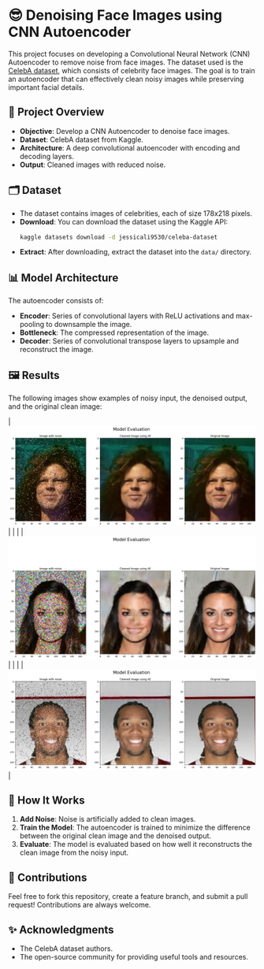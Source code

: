 # 😎 Denoising Face Images using CNN Autoencoder

This project focuses on developing a Convolutional Neural Network (CNN) Autoencoder to remove noise from face images. The dataset used is the [CelebA dataset](https://www.kaggle.com/datasets/jessicali9530/celeba-dataset), which consists of celebrity face images. The goal is to train an autoencoder that can effectively clean noisy images while preserving important facial details.

## 🚀 Project Overview

- **Objective**: Develop a CNN Autoencoder to denoise face images.
- **Dataset**: CelebA dataset from Kaggle.
- **Architecture**: A deep convolutional autoencoder with encoding and decoding layers.
- **Output**: Cleaned images with reduced noise.

## 🗂️ Dataset

- The dataset contains images of celebrities, each of size 178x218 pixels.
- **Download**: You can download the dataset using the Kaggle API:
  ```bash
  kaggle datasets download -d jessicali9530/celeba-dataset
  ```
- **Extract**: After downloading, extract the dataset into the `data/` directory.


## 📊 Model Architecture

The autoencoder consists of:

- **Encoder**: Series of convolutional layers with ReLU activations and max-pooling to downsample the image.
- **Bottleneck**: The compressed representation of the image.
- **Decoder**: Series of convolutional transpose layers to upsample and reconstruct the image.

## 🖼️ Results

The following images show examples of noisy input, the denoised output, and the original clean image:


| ![Noisy Image](images/AE_1.png) |
|  |
| ![Denoised Image](images/AE_4.png) | 
|  |
| ![Original Image](images/AE_2.png) |

## 🧠 How It Works

1. **Add Noise**: Noise is artificially added to clean images.
2. **Train the Model**: The autoencoder is trained to minimize the difference between the original clean image and the denoised output.
3. **Evaluate**: The model is evaluated based on how well it reconstructs the clean image from the noisy input.



## 🤝 Contributions

Feel free to fork this repository, create a feature branch, and submit a pull request! Contributions are always welcome. 


## ✨ Acknowledgments

- The CelebA dataset authors.
- The open-source community for providing useful tools and resources.
```

